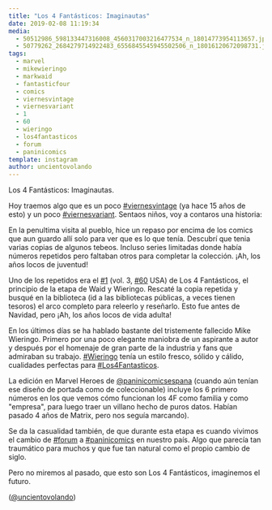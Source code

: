 ```yaml
---
title: "Los 4 Fantásticos: Imaginautas"
date: 2019-02-08 11:19:34
media: 
  - 50512986_598133447316008_4560317003216477534_n_18014773954113657.jpg
  - 50779262_2684279714922483_6556845545945502506_n_18016120672098731.jpg
tags: 
  - marvel
  - mikewieringo
  - markwaid
  - fantasticfour
  - comics
  - viernesvintage
  - viernesvariant
  - 1
  - 60
  - wieringo
  - los4fantasticos
  - forum
  - paninicomics
template: instagram
author: uncientovolando
---
```


Los 4 Fantásticos: Imaginautas.

Hoy traemos algo que es un poco [#viernesvintage](/tags/viernesvintage) (ya hace 15 años de esto) y un poco [#viernesvariant](/tags/viernesvariant). Sentaos niños, voy a contaros una historia:

En la penultima visita al pueblo, hice un repaso por encima de los comics que aun guardo allí solo para ver que es lo que tenía. Descubrí que tenia varias copias de algunos tebeos. Incluso series limitadas donde había números repetidos pero faltaban otros para completar la colección. ¡Ah, los años locos de juventud!

Uno de los repetidos era el [#1](/tags/1) (vol. 3, [#60](/tags/60) USA) de Los 4 Fantásticos, el principio de la etapa de Waid y Wieringo. Rescaté la copia repetida y  busqué en la biblioteca (id a las bibliotecas públicas, a veces tienen tesoros) el arco completo para releerlo y reseñarlo. Esto fue antes de Navidad, pero ¡Ah, los años locos de vida adulta!

En los últimos días se ha hablado bastante del tristemente fallecido Mike Wieringo. Primero por una poco elegante maniobra de un aspirante a autor y después por el homenaje de gran parte de la industria y fans que admiraban  su trabajo. [#Wieringo](/tags/wieringo) tenía un estilo fresco, sólido y cálido, cualidades perfectas para [#Los4Fantasticos](/tags/los4fantasticos).

La edición en Marvel Heroes de [@paninicomicsespana](https://instagram.com/paninicomicsespana) (cuando aún tenían ese diseño de portada como de coleccionable) incluye los 6 primero números en los que vemos cómo funcionan los 4F como familia y como "empresa", para luego traer un villano hecho de puros datos. Habían pasado 4 años de Matrix, pero nos seguía marcando).

Se da la casualidad también, de que durante esta etapa es cuando vivimos el cambio de [#forum](/tags/forum) a [#paninicomics](/tags/paninicomics) en nuestro país. Algo que parecía tan traumático para muchos y que fue tan natural como el propio cambio de siglo.

Pero no miremos al pasado, que esto son Los 4 Fantásticos, imaginemos el futuro.

([@uncientovolando](https://instagram.com/uncientovolando))

